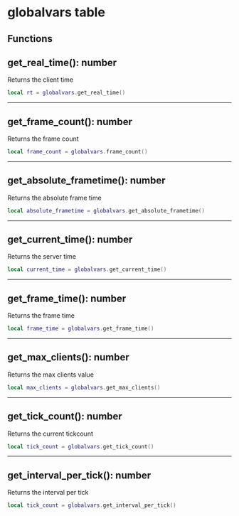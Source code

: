 # globalvars table

## Functions

## **get_real_time()**: number

Returns the client time
```lua
local rt = globalvars.get_real_time()
```
---

## **get_frame_count()**: number

Returns the frame count
```lua
local frame_count = globalvars.frame_count()
```
---

## **get_absolute_frametime()**: number

Returns the absolute frame time
```lua
local absolute_frametime = globalvars.get_absolute_frametime()
```
---

## **get_current_time()**: number

Returns the server time
```lua
local current_time = globalvars.get_current_time()
```
---

## **get_frame_time()**: number

Returns the frame time
```lua
local frame_time = globalvars.get_frame_time()
```
---

## **get_max_clients()**: number

Returns the max clients value
```lua
local max_clients = globalvars.get_max_clients()
```
---

## **get_tick_count()**: number

Returns the current tickcount
```lua
local tick_count = globalvars.get_tick_count()
```
---

## **get_interval_per_tick()**: number

Returns the interval per tick
```lua
local tick_count = globalvars.get_interval_per_tick()
```